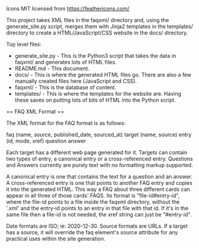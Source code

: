 Icons MIT licensed from https://feathericons.com/

This project takes XML files in the faqxml/ directory and, using the generate_site.py script, merges them with Jinja2 templates in the templates/ directory to create a HTML/JavaScript/CSS website in the docs/ directory. 

Top level files:

* generate_site.py - This is the Python3 script that takes the data in faqxml/ and generates lots of HTML files.
* README.md - This document.
* docs/ - This is where the generated HTML files go. There are also a few manually created files here (JavaScript and CSS).
* faqxml/ - This is the database of content. 
* templates/ - This is where the templates for the website are. Having these saves on putting lots of bits of HTML into the Python script. 

== FAQ XML Format ==

The XML format for the FAQ format is as follows:

 faq (name, source, published_date, sourced_at)
   target (name, source)
     entry (id, mode, xref)
       question
       answer

Each target has a different web page generated for it. Targets can contain two types of entry, a canonical entry or a cross-referenced entry. Questions and Answers currently are purely text with no formatting markup supported.

A canonical entry is one that contains the text for a question and an answer. A cross-referenced entry is one that points to another FAQ entry and copies it into the generated HTML. This way a FAQ about three different cards can appear in all three of those cards' FAQS. Its format is "file-id#entry-id", where the file-id points to a file inside the faqxml directory, without the '.xml' and the entry-id points to an entry in that file with that id. If it's in the same file then a file-id is not needed, the xref string can just be "#entry-id". 

Date formats are ISO; ie: 2020-12-30.
Source formats are URLs. If a target has a source, it will override the faq element's source attribute for any practical uses within the site generation. 
